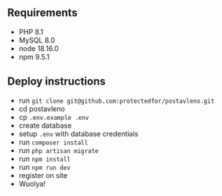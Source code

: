 ## Requirements

- PHP 8.1
- MySQL 8.0
- node 18.16.0
- npm 9.5.1

## Deploy instructions

- run `git clone git@github.com:protectedfor/postavleno.git`
- cd postavleno
- cp `.env.example .env`
- create database
- setup `.env` with database credentials
- run `composer install`
- run `php artisan migrate`
- run `npm install`
- run `npm run dev`
- register on site
- Wuolya!
